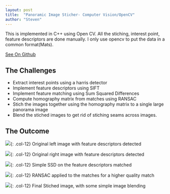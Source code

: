 ```yaml
---
layout: post
title:  "Panoramic Image Sticher- Computer Vision/OpenCV"
author: "Steven"
---
```



This is implemented in C++ using Open CV. All the stiching, interest point, feature descriptors are done manually. I only use opencv to put the data in a common format(Mats).

[See On Github](https://github.com/tucci/comp442-compiler)

##  The Challenges
- Extract interest points using a harris detector
- Implement feature descriptors using SIFT
- Implement feature matching using Sum Squared Differences
- Compute homography matrix from matches using RANSAC
- Stich the images together using the homography matrix to a single large panorama image
- Blend the stiched images to get rid of stiching seams across images.


## The Outcome
![]({{site.url}}/assets/computer_vision/points_1.png){: .col-12}
Original left image with feature descriptors detected

![]({{site.url}}/assets/computer_vision/points_2.png){: .col-12}
Original right image with feature descriptors detected

![]({{site.url}}/assets/computer_vision/matches.png){: .col-12}
Simple SSD on the feature descriptors matched

![]({{site.url}}/assets/computer_vision/filtered_matches.png){: .col-12}
RANSAC applied to the matches for a higher quality match

![]({{site.url}}/assets/computer_vision/stiched.png){: .col-12}
Final Stiched image, with some simple image blending


